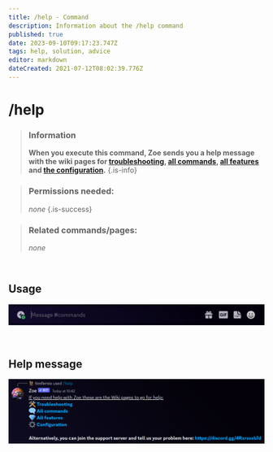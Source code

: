 ```yaml
---
title: /help - Command
description: Information about the /help command
published: true
date: 2023-09-10T09:17:23.747Z
tags: help, solution, advice
editor: markdown
dateCreated: 2021-07-12T08:02:39.776Z
---
```


# /help

>### Information
>**When you execute this command, Zoe sends you a help message with the wiki pages for [troubleshooting](/en/troubleshooting), [all commands](/en/commands), [all features](/en/features) and [the configuration](/en/Zoe-Configuration).**
>{.is-info}

>### Permissions needed:
>*none*
>{.is-success}

>### Related commands/pages:
>*none*

<br>

## Usage
![en_help_command.gif](/en_/en_help_command.gif)

<br>

## Help message

![en_help_command_example.png](/en_/en_help_command_example.png)
